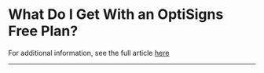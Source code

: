 # What Do I Get With an OptiSigns Free Plan?

For additional information, see the full article [here](https://support.optisigns.com/hc/en-us/articles/33940834613139)

---
